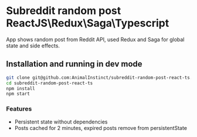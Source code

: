 # Subreddit random post ReactJS\Redux\Saga\Typescript

App shows random post from Reddit API, used Redux and Saga for global state and side effects.

## Installation and running in dev mode

```bash
git clone git@github.com:AnimalInstinct/subreddit-random-post-react-ts.git
cd subreddit-random-post-react-ts
npm install
npm start
```

### Features

- Persistent state without dependencies
- Posts cached for 2 minutes, expired posts remove from persistentState
